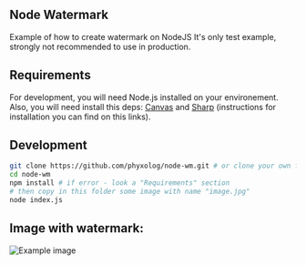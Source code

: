 ## Node Watermark

Example of how to create watermark on NodeJS
It's only test example, strongly not recommended to use in production.

## Requirements

For development, you will need Node.js installed on your environement. Also, you will need install this deps: [Canvas](https://github.com/Automattic/node-canvas) and [Sharp](https://github.com/lovell/sharp) (instructions for installation you can find on this links).

## Development 

```sh
git clone https://github.com/phyxolog/node-wm.git # or clone your own fork
cd node-wm
npm install # if error - look a "Requirements" section
# then copy in this folder some image with name "image.jpg"
node index.js
```

## Image with watermark:

![Example image](https://i.imgur.com/pYWizPG.jpg)